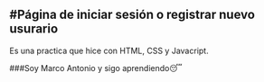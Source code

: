 #Página de iniciar sesión o registrar nuevo usurario
---
Es una practica que hice con HTML, CSS y Javacript.
<img src="">

###Soy Marco Antonio y sigo aprendiendo😴